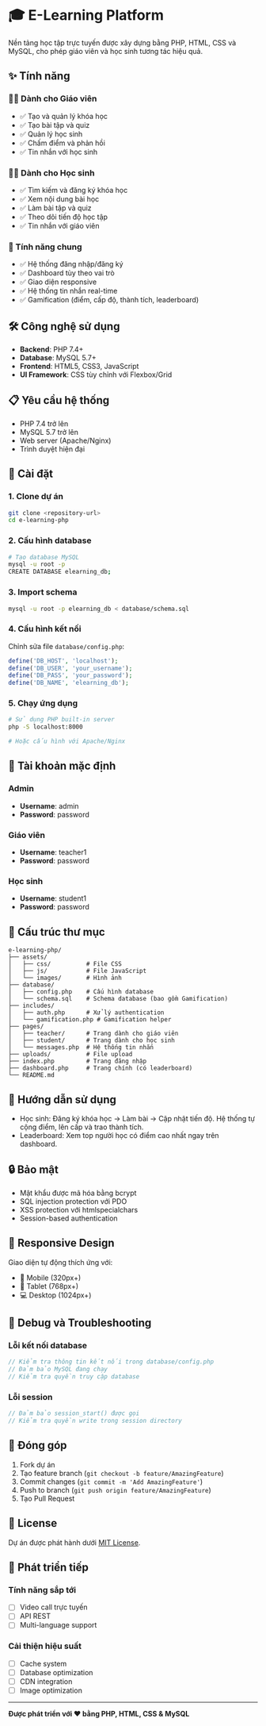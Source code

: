 # 🎓 E-Learning Platform

Nền tảng học tập trực tuyến được xây dựng bằng PHP, HTML, CSS và MySQL, cho phép giáo viên và học sinh tương tác hiệu quả.

## ✨ Tính năng

### 👨‍🏫 Dành cho Giáo viên
- ✅ Tạo và quản lý khóa học
- ✅ Tạo bài tập và quiz
- ✅ Quản lý học sinh
- ✅ Chấm điểm và phản hồi
- ✅ Tin nhắn với học sinh

### 👨‍🎓 Dành cho Học sinh
- ✅ Tìm kiếm và đăng ký khóa học
- ✅ Xem nội dung bài học
- ✅ Làm bài tập và quiz
- ✅ Theo dõi tiến độ học tập
- ✅ Tin nhắn với giáo viên

### 🔧 Tính năng chung
- ✅ Hệ thống đăng nhập/đăng ký
- ✅ Dashboard tùy theo vai trò
- ✅ Giao diện responsive
- ✅ Hệ thống tin nhắn real-time
- ✅ Gamification (điểm, cấp độ, thành tích, leaderboard)

## 🛠️ Công nghệ sử dụng

- **Backend**: PHP 7.4+
- **Database**: MySQL 5.7+
- **Frontend**: HTML5, CSS3, JavaScript
- **UI Framework**: CSS tùy chỉnh với Flexbox/Grid

## 📋 Yêu cầu hệ thống

- PHP 7.4 trở lên
- MySQL 5.7 trở lên
- Web server (Apache/Nginx)
- Trình duyệt hiện đại

## 🚀 Cài đặt

### 1. Clone dự án
```bash
git clone <repository-url>
cd e-learning-php
```

### 2. Cấu hình database
```bash
# Tạo database MySQL
mysql -u root -p
CREATE DATABASE elearning_db;
```

### 3. Import schema
```bash
mysql -u root -p elearning_db < database/schema.sql
```

### 4. Cấu hình kết nối
Chỉnh sửa file `database/config.php`:
```php
define('DB_HOST', 'localhost');
define('DB_USER', 'your_username');
define('DB_PASS', 'your_password');
define('DB_NAME', 'elearning_db');
```

### 5. Chạy ứng dụng
```bash
# Sử dụng PHP built-in server
php -S localhost:8000

# Hoặc cấu hình với Apache/Nginx
```

## 👤 Tài khoản mặc định

### Admin
- **Username**: admin
- **Password**: password

### Giáo viên
- **Username**: teacher1
- **Password**: password

### Học sinh
- **Username**: student1
- **Password**: password

## 📁 Cấu trúc thư mục

```
e-learning-php/
├── assets/
│   ├── css/          # File CSS
│   ├── js/           # File JavaScript
│   └── images/       # Hình ảnh
├── database/
│   ├── config.php    # Cấu hình database
│   └── schema.sql    # Schema database (bao gồm Gamification)
├── includes/
│   ├── auth.php      # Xử lý authentication
│   └── gamification.php # Gamification helper
├── pages/
│   ├── teacher/      # Trang dành cho giáo viên
│   ├── student/      # Trang dành cho học sinh
│   └── messages.php  # Hệ thống tin nhắn
├── uploads/          # File upload
├── index.php         # Trang đăng nhập
├── dashboard.php     # Trang chính (có leaderboard)
└── README.md
```

## 🎯 Hướng dẫn sử dụng

- Học sinh: Đăng ký khóa học → Làm bài → Cập nhật tiến độ. Hệ thống tự cộng điểm, lên cấp và trao thành tích.
- Leaderboard: Xem top người học có điểm cao nhất ngay trên dashboard.

## 🔒 Bảo mật

- Mật khẩu được mã hóa bằng bcrypt
- SQL injection protection với PDO
- XSS protection với htmlspecialchars
- Session-based authentication

## 📱 Responsive Design

Giao diện tự động thích ứng với:
- 📱 Mobile (320px+)
- 📱 Tablet (768px+)
- 💻 Desktop (1024px+)

## 🐛 Debug và Troubleshooting

### Lỗi kết nối database
```php
// Kiểm tra thông tin kết nối trong database/config.php
// Đảm bảo MySQL đang chạy
// Kiểm tra quyền truy cập database
```

### Lỗi session
```php
// Đảm bảo session_start() được gọi
// Kiểm tra quyền write trong session directory
```

## 🤝 Đóng góp

1. Fork dự án
2. Tạo feature branch (`git checkout -b feature/AmazingFeature`)
3. Commit changes (`git commit -m 'Add AmazingFeature'`)
4. Push to branch (`git push origin feature/AmazingFeature`)
5. Tạo Pull Request

## 📄 License

Dự án được phát hành dưới [MIT License](LICENSE).

## 🚀 Phát triển tiếp

### Tính năng sắp tới
- [ ] Video call trực tuyến
- [ ] API REST
- [ ] Multi-language support

### Cải thiện hiệu suất
- [ ] Cache system
- [ ] Database optimization
- [ ] CDN integration
- [ ] Image optimization

---

**Được phát triển với ❤️ bằng PHP, HTML, CSS & MySQL**